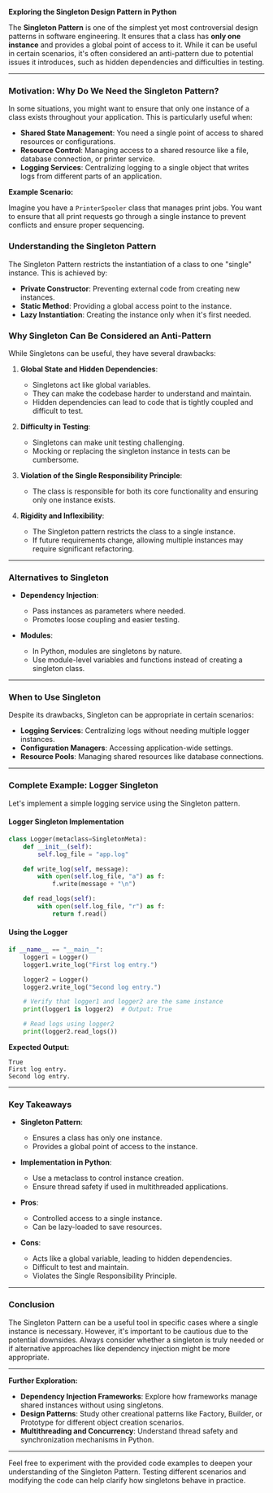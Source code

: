 **Exploring the Singleton Design Pattern in Python**

The **Singleton Pattern** is one of the simplest yet most controversial design patterns in software engineering. It ensures that a class has **only one instance** and provides a global point of access to it. While it can be useful in certain scenarios, it's often considered an anti-pattern due to potential issues it introduces, such as hidden dependencies and difficulties in testing.

---

### **Motivation: Why Do We Need the Singleton Pattern?**

In some situations, you might want to ensure that only one instance of a class exists throughout your application. This is particularly useful when:

- **Shared State Management**: You need a single point of access to shared resources or configurations.
- **Resource Control**: Managing access to a shared resource like a file, database connection, or printer service.
- **Logging Services**: Centralizing logging to a single object that writes logs from different parts of an application.

**Example Scenario:**

Imagine you have a `PrinterSpooler` class that manages print jobs. You want to ensure that all print requests go through a single instance to prevent conflicts and ensure proper sequencing.
 

### **Understanding the Singleton Pattern**

The Singleton Pattern restricts the instantiation of a class to one "single" instance. This is achieved by:

- **Private Constructor**: Preventing external code from creating new instances.
- **Static Method**: Providing a global access point to the instance.
- **Lazy Instantiation**: Creating the instance only when it's first needed.
  

### **Why Singleton Can Be Considered an Anti-Pattern**

While Singletons can be useful, they have several drawbacks:

1. **Global State and Hidden Dependencies**:
   - Singletons act like global variables.
   - They can make the codebase harder to understand and maintain.
   - Hidden dependencies can lead to code that is tightly coupled and difficult to test.

2. **Difficulty in Testing**:
   - Singletons can make unit testing challenging.
   - Mocking or replacing the singleton instance in tests can be cumbersome.

3. **Violation of the Single Responsibility Principle**:
   - The class is responsible for both its core functionality and ensuring only one instance exists.

4. **Rigidity and Inflexibility**:
   - The Singleton pattern restricts the class to a single instance.
   - If future requirements change, allowing multiple instances may require significant refactoring.

---

### **Alternatives to Singleton**

- **Dependency Injection**:
  - Pass instances as parameters where needed.
  - Promotes loose coupling and easier testing.

- **Modules**:
  - In Python, modules are singletons by nature.
  - Use module-level variables and functions instead of creating a singleton class.

---

### **When to Use Singleton**

Despite its drawbacks, Singleton can be appropriate in certain scenarios:

- **Logging Services**: Centralizing logs without needing multiple logger instances.
- **Configuration Managers**: Accessing application-wide settings.
- **Resource Pools**: Managing shared resources like database connections.

---

### **Complete Example: Logger Singleton**

Let's implement a simple logging service using the Singleton pattern.

#### **Logger Singleton Implementation**

```python
class Logger(metaclass=SingletonMeta):
    def __init__(self):
        self.log_file = "app.log"

    def write_log(self, message):
        with open(self.log_file, "a") as f:
            f.write(message + "\n")

    def read_logs(self):
        with open(self.log_file, "r") as f:
            return f.read()
```

#### **Using the Logger**

```python
if __name__ == "__main__":
    logger1 = Logger()
    logger1.write_log("First log entry.")

    logger2 = Logger()
    logger2.write_log("Second log entry.")

    # Verify that logger1 and logger2 are the same instance
    print(logger1 is logger2)  # Output: True

    # Read logs using logger2
    print(logger2.read_logs())
```

**Expected Output:**

```
True
First log entry.
Second log entry.
```

---

### **Key Takeaways**

- **Singleton Pattern**:
  - Ensures a class has only one instance.
  - Provides a global point of access to the instance.

- **Implementation in Python**:
  - Use a metaclass to control instance creation.
  - Ensure thread safety if used in multithreaded applications.

- **Pros**:
  - Controlled access to a single instance.
  - Can be lazy-loaded to save resources.

- **Cons**:
  - Acts like a global variable, leading to hidden dependencies.
  - Difficult to test and maintain.
  - Violates the Single Responsibility Principle.

---

### **Conclusion**

The Singleton Pattern can be a useful tool in specific cases where a single instance is necessary. However, it's important to be cautious due to the potential downsides. Always consider whether a singleton is truly needed or if alternative approaches like dependency injection might be more appropriate.

---

**Further Exploration:**

- **Dependency Injection Frameworks**: Explore how frameworks manage shared instances without using singletons.
- **Design Patterns**: Study other creational patterns like Factory, Builder, or Prototype for different object creation scenarios.
- **Multithreading and Concurrency**: Understand thread safety and synchronization mechanisms in Python.

---

Feel free to experiment with the provided code examples to deepen your understanding of the Singleton Pattern. Testing different scenarios and modifying the code can help clarify how singletons behave in practice.